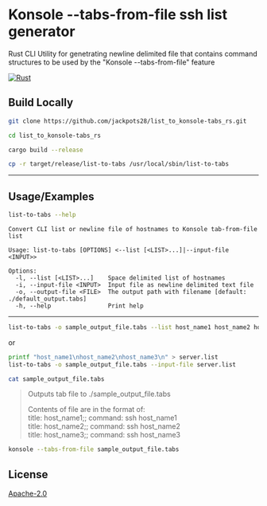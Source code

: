 # Konsole --tabs-from-file ssh list generator 
Rust CLI Utility for genetrating newline delimited file that contains command structures to be used by the "Konsole --tabs-from-file" feature

[![Rust](https://img.shields.io/badge/rust-%23000000.svg?style=for-the-badge&logo=rust&logoColor=white)](https://www.rust-lang.org/)
## Build Locally

```bash
git clone https://github.com/jackpots28/list_to_konsole-tabs_rs.git
```
```bash
cd list_to_konsole-tabs_rs
```
```bash
cargo build --release
```
```bash
cp -r target/release/list-to-tabs /usr/local/sbin/list-to-tabs
```

---

## Usage/Examples

```bash
list-to-tabs --help
```

```
Convert CLI list or newline file of hostnames to Konsole tab-from-file list

Usage: list-to-tabs [OPTIONS] <--list [<LIST>...]|--input-file <INPUT>>

Options:
  -l, --list [<LIST>...]    Space delimited list of hostnames
  -i, --input-file <INPUT>  Input file as newline delimited text file
  -o, --output-file <FILE>  The output path with filename [default: ./default_output.tabs]
  -h, --help                Print help

```

---

```bash
list-to-tabs -o sample_output_file.tabs --list host_name1 host_name2 host_name3
```
or
```bash
printf "host_name1\nhost_name2\nhost_name3\n" > server.list
list-to-tabs -o sample_output_file.tabs --input-file server.list
```


```bash
cat sample_output_file.tabs
```

>Outputs tab file to ./sample_output_file.tabs
>
>Contents of file are in the format of:\
>title: host_name1;; command: ssh host_name1\
>title: host_name2;; command: ssh host_name2\
>title: host_name3;; command: ssh host_name3

```bash
konsole --tabs-from-file sample_output_file.tabs
```




## License

[Apache-2.0](https://choosealicense.com/licenses/apache-2.0/)
